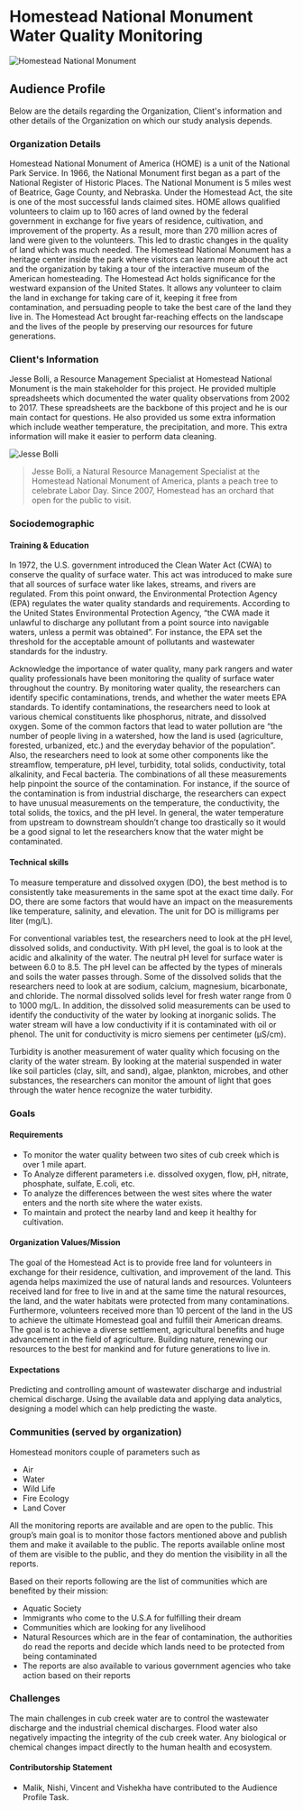 # Homestead National Monument Water Quality Monitoring
![Homestead National Monument](https://upload.wikimedia.org/wikipedia/commons/thumb/3/3e/Entrance_to_the_Homestead_Heritage_Center.jpg/2560px-Entrance_to_the_Homestead_Heritage_Center.jpg)

## Audience Profile
Below are the details regarding the Organization, Client's information and other details of the Organization on which our study analysis depends.

### Organization Details
Homestead National Monument of America (HOME) is a unit of the National Park Service. In 1966, the National Monument first began as a part of the National Register of Historic Places. The National Monument is 5 miles west of Beatrice, Gage County, and Nebraska. Under the Homestead Act, the site is one of the most successful lands claimed sites. HOME allows qualified volunteers to claim up to 160 acres of land owned by the federal government in exchange for five years of residence, cultivation, and improvement of the property. As a result, more than 270 million acres of land were given to the volunteers. This led to drastic changes in the quality of land which was much needed. The Homestead National Monument has a heritage center inside the park where visitors can learn more about the act and the organization by taking a tour of the interactive museum of the American homesteading. The Homestead Act holds significance for the westward expansion of the United States. It allows any volunteer to claim the land in exchange for taking care of it, keeping it free from contamination, and persuading people to take the best care of the land they live in. The Homestead Act brought far-reaching effects on the landscape and the lives of the people by preserving our resources for future generations.

### Client's Information
Jesse Bolli, a Resource Management Specialist at Homestead National Monument is the main stakeholder for this project. He provided multiple spreadsheets which documented the water quality observations from 2002 to 2017. These spreadsheets are the backbone of this project and he is our main contact for questions. He also provided us some extra information which include weather temperature, the precipitation, and more. This extra information will make it easier to perform data cleaning.

![Jesse Bolli](https://bloximages.chicago2.vip.townnews.com/beatricedailysun.com/content/tncms/assets/v3/editorial/e/97/e979bc38-d1ff-52de-a659-1dfccd4b0fc3/5cc34a2fb4cb7.image.jpg?resize=1700%2C1136)
>Jesse Bolli, a Natural Resource Management Specialist at the Homestead National Monument of America, plants a peach tree to celebrate Labor Day. Since 2007, Homestead has an orchard that open for the public to visit.

### Sociodemographic
#### Training & Education
In 1972, the U.S. government introduced the Clean Water Act (CWA) to conserve the quality of surface water. This act was introduced to make sure that all sources of surface water like lakes, streams, and rivers are regulated. From this point onward, the Environmental Protection Agency (EPA) regulates the water quality standards and requirements. According to the United States Environmental Protection Agency, “the CWA made it unlawful to discharge any pollutant from a point source into navigable waters, unless a permit was obtained”. For instance, the EPA set the threshold for the acceptable amount of pollutants and wastewater standards for the industry.

Acknowledge the importance of water quality, many park rangers and water quality professionals have been monitoring the quality of surface water throughout the country. By monitoring water quality, the researchers can identify specific contaminations, trends, and whether the water meets EPA standards. To identify contaminations, the researchers need to look at various chemical constituents like phosphorus, nitrate, and dissolved oxygen. Some of the common factors that lead to water pollution are “the number of people living in a watershed, how the land is used (agriculture, forested, urbanized, etc.) and the everyday behavior of the population”. Also, the researchers need to look at some other components like the streamflow, temperature, pH level, turbidity, total solids, conductivity, total alkalinity, and Fecal bacteria. The combinations of all these measurements help pinpoint the source of the contamination. For instance, if the source of the contamination is from industrial discharge, the researchers can expect to have unusual measurements on the temperature, the conductivity, the total solids, the toxics, and the pH level. In general, the water temperature from upstream to downstream shouldn’t change too drastically so it would be a good signal to let the researchers know that the water might be contaminated.
#### Technical skills
To measure temperature and dissolved oxygen (DO), the best method is to consistently take measurements in the same spot at the exact time daily. For DO, there are some factors that would have an impact on the measurements like temperature, salinity, and elevation. The unit for DO is milligrams per liter (mg/L).  

For conventional variables test, the researchers need to look at the pH level, dissolved solids, and conductivity. With pH level, the goal is to look at the acidic and alkalinity of the water. The neutral pH level for surface water is between 6.0 to 8.5. The pH level can be affected by the types of minerals and soils the water passes through. Some of the dissolved solids that the researchers need to look at are sodium, calcium, magnesium, bicarbonate, and chloride. The normal dissolved solids level for fresh water range from 0 to 1000 mg/L. In addition, the dissolved solid measurements can be used to identify the conductivity of the water by looking at inorganic solids. The water stream will have a low conductivity if it is contaminated with oil or phenol. The unit for conductivity is micro siemens per centimeter (µS/cm).  

Turbidity is another measurement of water quality which focusing on the clarity of the water stream. By looking at the material suspended in water like soil particles (clay, silt, and sand), algae, plankton, microbes, and other substances, the researchers can monitor the amount of light that goes through the water hence recognize the water turbidity.


### Goals
#### Requirements
  * To monitor the water quality between two sites of cub creek which is over 1 mile apart.
  * To Analyze different parameters i.e. dissolved oxygen, flow, pH, nitrate, phosphate, sulfate, E.coli, etc.
  * To analyze the differences between the west sites where the water enters and the north site where the water exists.
  * To maintain and protect the nearby land and keep it healthy for cultivation.
  
#### Organization Values/Mission
The goal of the Homestead Act is to provide free land for volunteers in exchange for their residence, cultivation, and improvement of the land. This agenda helps maximized the use of natural lands and resources. Volunteers received land for free to live in and at the same time the natural resources, the land, and the water habitats were protected from many contaminations. Furthermore, volunteers received more than 10 percent of the land in the US to achieve the ultimate Homestead goal and fulfill their American dreams. The goal is to achieve a diverse settlement, agricultural benefits and huge advancement in the field of agriculture. Building nature, renewing our resources to the best for mankind and for future generations to live in.

#### Expectations
Predicting and controlling amount of wastewater discharge and industrial chemical discharge. Using the available data and applying data analytics, designing a model which can help predicting the waste. 

### Communities (served by organization)

Homestead monitors couple of parameters such as 	
* Air
* Water
* Wild Life
* Fire Ecology
* Land Cover

All the monitoring reports are available and are open to the public. This group’s main goal is to monitor those factors mentioned above and publish them and make it available to  the public. The reports available online most of them are visible to the public, and they do mention the visibility  in all the reports.

Based on their reports following are the list of communities which are benefited by their mission:

* Aquatic Society
* Immigrants who come to the  U.S.A  for fulfilling their dream
* Communities which are looking for any livelihood 
* Natural Resources which are in the fear of contamination, the authorities do read the reports and decide which lands need to be  protected from being contaminated
* The reports are also available to various government agencies who take action based on their reports



### Challenges
The main challenges in cub creek water are to control the wastewater discharge and the industrial chemical discharges.  Flood water also negatively impacting the integrity of the cub creek water. Any biological or chemical changes impact directly to the human health and ecosystem.


#### Contributorship Statement
*  Malik, Nishi, Vincent and Vishekha have contributed to the Audience Profile Task.

